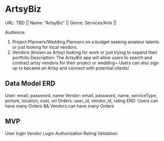 # ArtsyBiz
URL: TBD || 
Name: “ArtsyBiz" ||
Genre: Services/Arts ||

Audience: 
1. Project Planners/Wedding Planners on a budget seeking amateur talents or just looking for local vendors. 
2. Vendors (known as Artsy) looking for work or just trying to expand their portfolio
Description:  The ArtsyBiz app will allow users to search and contract artsy vendors for their project or wedding~ Users can also sign up to became an Artsy and connect with potential clients!

## Data Model ERD
User: email, password, name
Vendor: email, password, name, serviceType, picture, location, cost, url
Orders: user_id, vendor_id, rating
ERD: Users can have many Orders && Vendors can have many Orders

## MVP
User login
Vendor Login
Authorization
Rating
Validation
